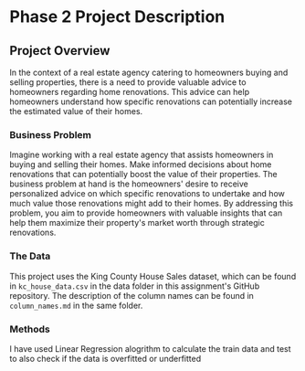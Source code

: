 # Phase 2 Project Description

## Project Overview
In the context of a real estate agency catering to homeowners buying and selling properties, there is a need to provide valuable advice to homeowners regarding home renovations. This advice can help homeowners understand how specific renovations can potentially increase the estimated value of their homes.

### Business Problem

Imagine working with a real estate agency that assists homeowners in buying and selling their homes. Make informed decisions about home renovations that can potentially boost the value of their properties. The business problem at hand is the homeowners' desire to receive personalized advice on which specific renovations to undertake and how much value those renovations might add to their homes. By addressing this problem, you aim to provide homeowners with valuable insights that can help them maximize their property's market worth through strategic renovations.

### The Data

This project uses the King County House Sales dataset, which can be found in  `kc_house_data.csv` in the data folder in this assignment's GitHub repository. The description of the column names can be found in `column_names.md` in the same folder. 

### Methods
I have used Linear Regression alogrithm to calculate the train data and test to also check if the data is overfitted or underfitted 